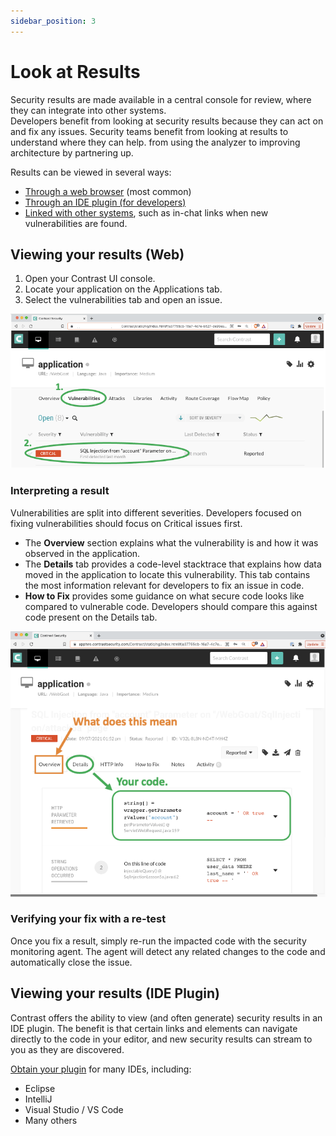 ```yaml
---
sidebar_position: 3
---
```


# Look at Results

Security results are made available in a central console for review, where they can integrate into other systems.<br/>
Developers benefit from looking at security results because they can act on and fix any issues.
Security teams benefit from looking at results to understand where they can help. from using the analyzer to improving architecture by partnering up.

Results can be viewed in several ways:
- [Through a web browser](#viewing-your-results-web) (most common)
- [Through an IDE plugin (for developers)](#viewing-your-results-ide-plugin)
- [Linked with other systems](https://www.contrastsecurity.com/application-lifecycle-integrations), such as in-chat links when new vulnerabilities are found.

## Viewing your results (Web)

1. Open your Contrast UI console.
1. Locate your application on the Applications tab.
1. Select the vulnerabilities tab and open an issue.

![How to view a result](look-at-results-app.png)

### Interpreting a result

Vulnerabilities are split into different severities. Developers focused on fixing vulnerabilities should focus on Critical issues first.

- The **Overview** section explains what the vulnerability is and how it was observed in the application.
- The **Details** tab provides a code-level stacktrace that explains how data moved in the application to locate this vulnerability. This tab contains the most information relevant for developers to fix an issue in code.
- **How to Fix** provides some guidance on what secure code looks like compared to vulnerable code. Developers should compare this against code present on the Details tab.

![Overview, Details, How to Fix](look-at-results-details.png)

### Verifying your fix with a re-test

Once you fix a result, simply re-run the impacted code with the security monitoring agent. The agent will detect any related changes to the code and automatically close the issue.

## Viewing your results (IDE Plugin)

Contrast offers the ability to view (and often generate) security results in an IDE plugin. The benefit is that certain links and elements can navigate directly to the code in your editor, and new security results can stream to you as they are discovered.

[Obtain your plugin](https://www.contrastsecurity.com/application-lifecycle-integrations) for many IDEs, including:
- Eclipse
- IntelliJ
- Visual Studio / VS Code
- Many others